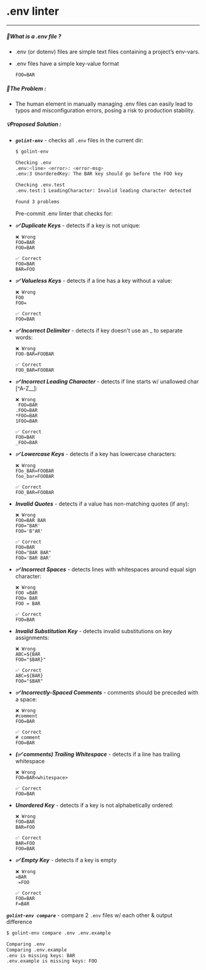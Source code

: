 # .env linter

---

##### 💭What is a .env file ?

- .env (or dotenv) files are simple text files containing a project’s env-vars.
  
- .env files have a simple key-value format
  
  ```textile
  FOO=BAR
  ```
  

##### 🚨The Problem :

- The human element in manually managing .env files can easily lead to typos and misconfiguration errors, posing a risk to production stability.

##### 💡Proposed Solution :

- ***`golint-env`*** - checks all `.env` files in the current dir:
  
  ```bash
  $ golint-env
  
  Checking .env
  .env:<line> <error>: <error-msg>
  .env:3 UnorderedKey: The BAR key should go before the FOO key
  
  Checking .env.test
  .env.test:1 LeadingCharacter: Invalid leading character detected
  
  Found 3 problems
  ```
  
  Pre-commit .env linter that checks for:
  
- ***✅ Duplicate Keys*** - detects if a key is not unique:
  
  ```textile
  ❌ Wrong
  FOO=BAR
  FOO=BAR
  
  ✅ Correct
  FOO=BAR
  BAR=FOO
  ```
  
- ***✅ Valueless Keys*** - detects if a line has a key without a value:
  
  ```textile
  ❌ Wrong
  FOO
  FOO=
  
  ✅ Correct
  FOO=BAR
  ```
  
- ***✅ Incorrect Delimiter*** - detects if key doesn't use an _ to separate words:
  
  ```textile
  ❌ Wrong
  FOO-BAR=FOOBAR
  
  ✅ Correct
  FOO_BAR=FOOBAR
  ```
  
- ***✅ Incorrect Leading Character*** - detects if line starts w/ unallowed char [^A-Z__]:
  
  ```textile
  ❌ Wrong
   FOO=BAR
  .FOO=BAR
  *FOO=BAR
  1FOO=BAR
  
  ✅ Correct
  FOO=BAR
  _FOO=BAR
  ```
  
- ***✅ Lowercase Keys*** - detects if a key has lowercase characters:
  
  ```textile
  ❌ Wrong
  FOo_BAR=FOOBAR
  foo_bar=FOOBAR
  
  ✅ Correct
  FOO_BAR=FOOBAR
  ```
  
- ***Invalid Quotes*** - detects if a value has non-matching quotes (if any):
  
  ```textile
  ❌ Wrong
  FOO=BAR BAR
  FOO="BAR'
  FOO='B"AR'
  
  ✅ Correct
  FOO=BAR
  FOO="BAR BAR"
  FOO='BAR BAR'
  ```
  
- ***✅ Incorrect Spaces*** - detects lines with whitespaces around equal sign character:
  
  ```textile
  ❌ Wrong
  FOO =BAR
  FOO= BAR
  FOO = BAR
  
  ✅ Correct
  FOO=BAR
  ```
  
- ***Invalid Substitution Key*** - detects invalid substitutions on key assignments:
  
  ```textile
  ❌ Wrong
  ABC=${BAR
  FOO="$BAR}"
  
  ✅ Correct
  ABC=${BAR}
  FOO="$BAR"
  ```
  
- ***✅ Incorrectly-Spaced Comments*** - comments should be preceded with a space:
  
  ```textile
  ❌ Wrong
  #comment
  FOO=BAR
  
  ✅ Correct
  # comment
  FOO=BAR
  ```
  
- ***(✅ comments) Trailing Whitespace*** - detects if a line has trailing whitespace
  
  ```textile
  ❌ Wrong
  FOO=BAR<whitespace>
  
  ✅ Correct
  FOO=BAR
  ```
  
- ***Unordered Key*** - detects if a key is not alphabetically ordered:
  
  ```textile
  ❌ Wrong
  FOO=BAR
  BAR=FOO
  
  ✅ Correct
  BAR=FOO
  FOO=BAR
  ```
  
- ***✅ Empty Key*** - detects if a key is empty
  
  ```textile
  ❌ Wrong
  =BAR
   =FOO
  
  ✅ Correct
  FOO=BAR
  F=BAR
  ```
  

***`golint-env compare`*** - compare 2 `.env` files w/ each other & output difference

```bash
$ golint-env compare .env .env.example

Comparing .env
Comparing .env.example
.env is missing keys: BAR
.env.example is missing keys: FOO
```